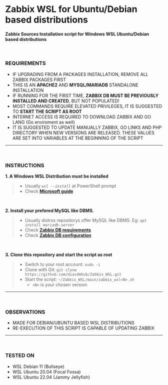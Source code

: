 # Zabbix WSL for Ubuntu/Debian based distributions

#### Zabbix Sources Installation script for Windows WSL Ubuntu/Debian based distributions
<BR>

### REQUIREMENTS
- IF UPGRADING FROM A PACKAGES INSTALLATION, REMOVE ALL ZABBIX PACKAGES FIRST
- THIS IS AN **APACHE2** AND **MYSQL/MARIADB** STANDALONE INSTALLATION
- IF RUNNING FOR THE FIRST TIME, **ZABBIX DB MUST BE PREVIOUSLY INSTALLED AND CREATED**, BUT NOT POPULATED!
- MOST COMMANDS REQUIRE ELEVATED PRIVILEGES, IT IS SUGGESTED TO **START THE SCRIPT AS ROOT**
- INTERNET ACCESS IS REQUIRED TO DOWNLOAD ZABBIX AND GO LANG (Go enviroment as well)
- IT IS SUGGESTED TO UPDATE MANUALLY ZABBIX, GO LINKS AND PHP DIRECTORY WHEN NEW VERSIONS ARE RELEASED. THESE VALUES ARE SET INTO VARIABLES AT THE BEGINNING OF THE SCRIPT
---
<BR>

### INSTRUCTIONS

**1. A Windows WSL Distribution must be installed**
>  - Usually *`wsl --install`* at PowerShell prompt
>  - Check **[Microsoft guide](https://learn.microsoft.com/en-us/windows/wsl/install)**
<BR>

**2. Install your prefered MySQL like DBMS.**
>  - Usually distros repositorys offer MySQL like DBMS. Eg: *`apt install mariadb-server`*
>  - Check **[Zabbix DB requirements](https://www.zabbix.com/documentation/current/en/manual/installation/requirements)**
>  - Check **[Zabbix DB configuration](https://www.zabbix.com/download?zabbix=6.2&os_distribution=debian&os_version=10_buster&db=mysql)**
<BR>

**3. Clone this repository and start the script as root**
>  - Switch to your root account: `sudo -i`
>  - Clone with Git: `git clone https://github.com/diasdmhub/Zabbix_WSL.git`
>  - Start the script: `~/Zabbix_WSL/main/zabbix_wsl<N>.sh`
>    - `<N>` is your chosen version
---
<BR>

### OBSERVATIONS
- MADE FOR DEBIAN/UBUNTU BASED WSL DISTRIBUTIONS
- RE-EXECUTION OF THIS SCRIPT IS CAPABLE OF UPDATING ZABBIX
---
<BR>

### TESTED ON
- WSL Debian 11 (Bullseye)
- WSL Ubuntu 20.04 (Focal Fossa)
- WSL Ubuntu 22.04 (Jammy Jellyfish)
